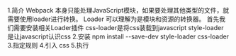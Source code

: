 1.简介
    Webpack 本身只能处理JavaScript模块，如果要处理其他类型的文件，就需要使用loader进行转换。
    Loader 可以理解为是模块和资源的转换器。
    首先我们需要安装相关Loader插件
    css-loader是将css装载到javascript 
    style-loader 是让javascript认识css
2.安装
    npm install --save-dev style-loader css-loader
3.指定规则
4.引入 css
5.执行

    
